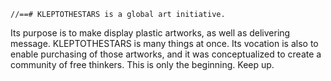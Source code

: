     //==# KLEPTOTHESTARS is a global art initiative.

Its purpose is to make display plastic artworks, as well as delivering message. 
KLEPTOTHESTARS is many things at once. Its vocation is also to enable purchasing of those artworks, and it was conceptualized to create a community of free thinkers. 
This is only the beginning. 
Keep up.

<!---
kleptothestars/kleptothestars is a ✨ special ✨ repository because its `README.md` (this file) appears on your GitHub profile.
You can click the Preview link to take a look at your changes.
--->
